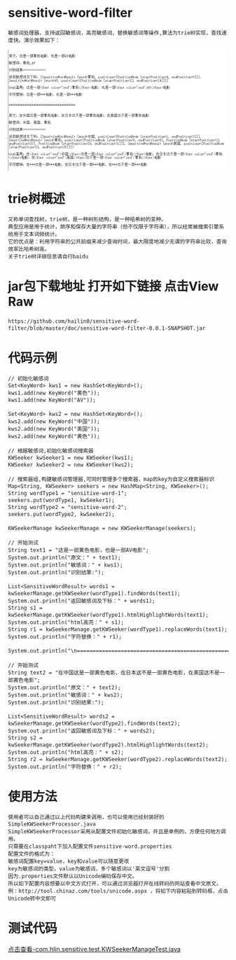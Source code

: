 # sensitive-word-filter

	敏感词处理器，支持返回敏感词，高亮敏感词，替换敏感词等操作,算法为trie树实现，查找速度快。演示效果如下：
 ![Alt 演示效果](/doc/20160523233326.png "演示效果")

# trie树概述
	又称单词查找树，trie树，是一种树形结构，是一种哈希树的变种。
	典型应用是用于统计，排序和保存大量的字符串（但不仅限于字符串），所以经常被搜索引擎系统用于文本词频统计。
	它的优点是：利用字符串的公共前缀来减少查询时间，最大限度地减少无谓的字符串比较，查询效率比哈希树高。
	关于trie树详细信息请自行baidu


# jar包下载地址 打开如下链接 点击View Raw
	https://github.com/hailin0/sensitive-word-filter/blob/master/doc/sensitive-word-filter-0.0.1-SNAPSHOT.jar


# 代码示例
	// 初始化敏感词
	Set<KeyWord> kws1 = new HashSet<KeyWord>();
	kws1.add(new KeyWord("黄色"));
	kws1.add(new KeyWord("AV"));
	
	Set<KeyWord> kws2 = new HashSet<KeyWord>();
	kws2.add(new KeyWord("中国"));
	kws2.add(new KeyWord("美国"));
	kws2.add(new KeyWord("黄色"));
	
	// 根据敏感词,初始化敏感词搜索器
	KWSeeker kwSeeker1 = new KWSeeker(kws1);
	KWSeeker kwSeeker2 = new KWSeeker(kws2);
	
	// 搜索器组,构建敏感词管理器,可同时管理多个搜索器，map的key为自定义搜索器标识
	Map<String, KWSeeker> seekers = new HashMap<String, KWSeeker>();
	String wordType1 = "sensitive-word-1";
	seekers.put(wordType1, kwSeeker1);
	String wordType2 = "sensitive-word-2";
	seekers.put(wordType2, kwSeeker2);
	
	KWSeekerManage kwSeekerManage = new KWSeekerManage(seekers);
	
	// 开始测试
	String text1 = "这是一部黄色电影，也是一部AV电影";
	System.out.println("原文：" + text1);
	System.out.println("敏感词：" + kws1);
	System.out.println("识别结果:");
	
	List<SensitiveWordResult> words1 = kwSeekerManage.getKWSeeker(wordType1).findWords(text1);
	System.out.println("返回敏感词及下标：" + words1);
	String s1 = kwSeekerManage.getKWSeeker(wordType1).htmlHighlightWords(text1);
	System.out.println("html高亮：" + s1);
	String r1 = kwSeekerManage.getKWSeeker(wordType1).replaceWords(text1);
	System.out.println("字符替换：" + r1);
	
	System.out.println("\n=================================================\n");
	
	// 开始测试
	String text2 = "在中国这是一部黄色电影，在日本这不是一部黄色电影，在美国这不是一部黄色电影";
	System.out.println("原文：" + text2);
	System.out.println("敏感词：" + kws2);
	System.out.println("识别结果:");
	
	List<SensitiveWordResult> words2 = kwSeekerManage.getKWSeeker(wordType2).findWords(text2);
	System.out.println("返回敏感词及下标：" + words2);
	String s2 = kwSeekerManage.getKWSeeker(wordType2).htmlHighlightWords(text2);
	System.out.println("html高亮：" + s2);
	String r2 = kwSeekerManage.getKWSeeker(wordType2).replaceWords(text2);
	System.out.println("字符替换：" + r2);


# 使用方法
	使用者可以自己通过以上代码构建来调用，也可以使用已经封装好的SimpleKWSeekerProcessor.java
	SimpleKWSeekerProcessor采用从配置文件初始化敏感词，并且是单例的，方便任何地方调用。
	只需要在classpaht下加入配置文件sensitive-word.properties
	配置文件的格式为：
	敏感词配置key=value，key和value可以随意更改
	key为敏感词的类型，value为敏感词，多个敏感词以'英文逗号'分割
	因为.properties文件默认以Unicode编码保存中文。
	所以如下配置内容想要以中文方式打开，可以通过浏览器打开在线转码的网站查看中文原文。
	例：http://tool.chinaz.com/tools/unicode.aspx ，将如下内容粘贴到转码框，点击 Unicode转中文即可


# 测试代码
<a href="https://github.com/hailin0/sensitive-word-filter/blob/master/src/test/java/com/hlin/sensitive/test/KWSeekerManageTest.java">点击查看-com.hlin.sensitive.test.KWSeekerManageTest.java</a>



